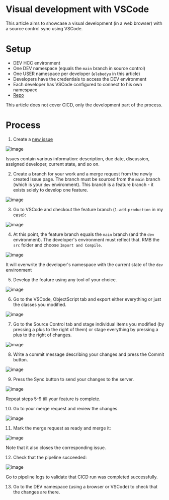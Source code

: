 # Visual development with VSCode

This article aims to showcase a visual development (in a web browser) with a source control sync using VSCode.

# Setup

- DEV HCC environment
- One DEV namespace (equals the `main` branch in source control)
- One USER namespace per developer (`elebedyu` in this article)
- Developers have the credentials to access the DEV environment
- Each developer has VSCode configured to connect to his own namespace
- [Repo](https://scm.dev.isccloud.io/eduard.lebedyuk/visual)

This article does not cover CICD, only the development part of the process.

# Process

1. Create a [new issue](https://scm.dev.isccloud.io/eduard.lebedyuk/visual/-/issues/new)

![image](https://user-images.githubusercontent.com/5127457/205972194-3abc0c91-c36e-41e3-87ef-93d0af2d40c5.png)

Issues contain various information: description, due date, discussion, assigned developer, current state, and so on.

2. Create a branch for your work and a merge request from the newly created Issue page. The branch must be sourced from the `main` branch (which is your `dev` environment). This branch is a feature branch - it exists solely to develop one feature.

![image](https://user-images.githubusercontent.com/5127457/205972539-008bca1b-02df-4279-9f2c-bdc29e7d26ca.png)

3. Go to VSCode and checkout the feature branch (`1-add-production` in my case):

![image](https://user-images.githubusercontent.com/5127457/205973358-424674e6-ad3f-42b4-857d-6c446d85b418.png)

4. At this point, the feature branch equals the `main` branch (and the `dev` environment). The developer's environment must reflect that. RMB the `src` folder and choose `Import and Compile`. 

![image](https://user-images.githubusercontent.com/5127457/205974218-4fe466ee-b38f-45ad-8318-8e796b0a5ca9.png)

It will overwrite the developer's namespace with the current state of the `dev` environment

5. Develop the feature using any tool of your choice.

![image](https://user-images.githubusercontent.com/5127457/205976778-4c563825-e344-4b00-ad9f-6f5f5e4140ec.png)

6. Go to the VSCode, ObjectScript tab and export either everything or just the classes you modified.

![image](https://user-images.githubusercontent.com/5127457/205979304-36d25702-24bb-45b0-90da-499658c3bcd1.png)

7. Go to the Source Control tab and stage individual items you modified (by pressing a plus to the right of them) or stage everything by pressing a plus to the right of changes.

 ![image](https://user-images.githubusercontent.com/5127457/205979667-369b6d7c-a8e0-4e1c-b38e-9187f6cbfe0e.png)
 
 8. Write a commit message describing your changes and press the Commit button.

![image](https://user-images.githubusercontent.com/5127457/205980178-b8803963-7271-4458-abfe-5c4ebcdab08d.png)

9. Press the Sync button to send your changes to the server.

![image](https://user-images.githubusercontent.com/5127457/205980664-99a82535-c91e-460a-9a14-6806995c08df.png)

Repeat steps 5-9 till your feature is complete.

10. Go to your merge request and review the changes.

![image](https://user-images.githubusercontent.com/5127457/205981066-b215f892-abe7-4543-88fc-df4ab25773fc.png)

11. Mark the merge request as ready and merge it:

![image](https://user-images.githubusercontent.com/5127457/205981216-f9fe5d89-3a5f-4b05-8adb-90fc6c9d8a9f.png)

Note that it also closes the corresponding issue.

12. Check that the pipeline succeeded:

![image](https://user-images.githubusercontent.com/5127457/205982274-a3be5a5f-540c-4906-8655-c3dd87502747.png)

Go to pipeline logs to validate that CICD run was completed successfully.

13. Go to the DEV namespace (using a browser or VSCode) to check that the changes are there. 
